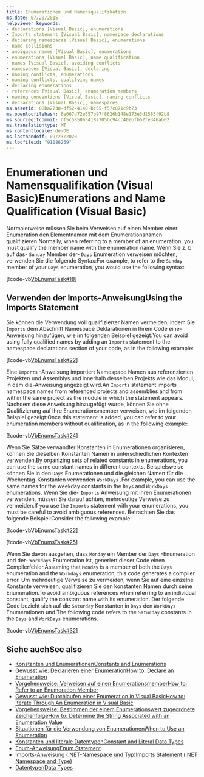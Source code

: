 ```yaml
---
title: Enumerationen und Namensqualifikation
ms.date: 07/20/2015
helpviewer_keywords:
- declarations [Visual Basic], enumerations
- Imports statement [Visual Basic], namespace declarations
- declaring namespaces [Visual Basic], enumerations
- name collisions
- ambiguous names [Visual Basic], enumerations
- enumerations [Visual Basic], name qualification
- names [Visual Basic], avoiding conflicts
- namespaces [Visual Basic], declaring
- naming conflicts, enumerations
- naming conflicts, qualifying names
- declaring enumerations
- references [Visual Basic], enumeration members
- naming conventions [Visual Basic], naming conflicts
- declarations [Visual Basic], namespaces
ms.assetid: 08ba2738-df52-4140-bc55-f57c871c9b73
ms.openlocfilehash: 6e067d72e557b97f8626b148e173e3d1583f92b8
ms.sourcegitcommit: bf5c5850654187705bc94cc40ebfb62fe346ab02
ms.translationtype: MT
ms.contentlocale: de-DE
ms.lasthandoff: 09/23/2020
ms.locfileid: "91086269"
---
```

# <a name="enumerations-and-name-qualification-visual-basic"></a><span data-ttu-id="e1829-102">Enumerationen und Namensqualifikation (Visual Basic)</span><span class="sxs-lookup"><span data-stu-id="e1829-102">Enumerations and Name Qualification (Visual Basic)</span></span>

<span data-ttu-id="e1829-103">Normalerweise müssen Sie beim Verweisen auf einen Member einer Enumeration den Elementnamen mit dem Enumerationsnamen qualifizieren.</span><span class="sxs-lookup"><span data-stu-id="e1829-103">Normally, when referring to a member of an enumeration, you must qualify the member name with the enumeration name.</span></span> <span data-ttu-id="e1829-104">Wenn Sie z. b. auf das- `Sunday` Member der- `Days` Enumeration verweisen möchten, verwenden Sie die folgende Syntax:</span><span class="sxs-lookup"><span data-stu-id="e1829-104">For example, to refer to the `Sunday` member of your `Days` enumeration, you would use the following syntax:</span></span>  
  
 [!code-vb[VbEnumsTask#18](~/samples/snippets/visualbasic/VS_Snippets_VBCSharp/VbEnumsTask/VB/Class2.vb#18)]  
  
## <a name="using-the-imports-statement"></a><span data-ttu-id="e1829-105">Verwenden der Imports-Anweisung</span><span class="sxs-lookup"><span data-stu-id="e1829-105">Using the Imports Statement</span></span>  

 <span data-ttu-id="e1829-106">Sie können die Verwendung voll qualifizierter Namen vermeiden, indem Sie `Imports` dem Abschnitt Namespace Deklarationen in Ihrem Code eine-Anweisung hinzufügen, wie im folgenden Beispiel gezeigt:</span><span class="sxs-lookup"><span data-stu-id="e1829-106">You can avoid using fully qualified names by adding an `Imports` statement to the namespace declarations section of your code, as in the following example:</span></span>  
  
 [!code-vb[VbEnumsTask#22](~/samples/snippets/visualbasic/VS_Snippets_VBCSharp/VbEnumsTask/VB/Class1.vb#22)]  
  
 <span data-ttu-id="e1829-107">Eine `Imports` -Anweisung importiert Namespace Namen aus referenzierten Projekten und Assemblys und innerhalb desselben Projekts wie das Modul, in dem die-Anweisung angezeigt wird.</span><span class="sxs-lookup"><span data-stu-id="e1829-107">An `Imports` statement imports namespace names from referenced projects and assemblies and from within the same project as the module in which the statement appears.</span></span> <span data-ttu-id="e1829-108">Nachdem diese Anweisung hinzugefügt wurde, können Sie ohne Qualifizierung auf Ihre Enumerationsmember verweisen, wie im folgenden Beispiel gezeigt:</span><span class="sxs-lookup"><span data-stu-id="e1829-108">Once this statement is added, you can refer to your enumeration members without qualification, as in the following example:</span></span>  
  
 [!code-vb[VbEnumsTask#24](~/samples/snippets/visualbasic/VS_Snippets_VBCSharp/VbEnumsTask/VB/Class1.vb#24)]  
  
 <span data-ttu-id="e1829-109">Wenn Sie Sätze verwandter Konstanten in Enumerationen organisieren, können Sie dieselben Konstanten Namen in unterschiedlichen Kontexten verwenden.</span><span class="sxs-lookup"><span data-stu-id="e1829-109">By organizing sets of related constants in enumerations, you can use the same constant names in different contexts.</span></span> <span data-ttu-id="e1829-110">Beispielsweise können Sie in den `Days` Enumerationen und die gleichen Namen für die Wochentag-Konstanten verwenden `WorkDays` .</span><span class="sxs-lookup"><span data-stu-id="e1829-110">For example, you can use the same names for the weekday constants in the `Days` and `WorkDays` enumerations.</span></span> <span data-ttu-id="e1829-111">Wenn Sie die- `Imports` Anweisung mit ihren Enumerationen verwenden, müssen Sie darauf achten, mehrdeutige Verweise zu vermeiden.</span><span class="sxs-lookup"><span data-stu-id="e1829-111">If you use the `Imports` statement with your enumerations, you must be careful to avoid ambiguous references.</span></span> <span data-ttu-id="e1829-112">Betrachten Sie das folgende Beispiel:</span><span class="sxs-lookup"><span data-stu-id="e1829-112">Consider the following example:</span></span>  
  
 [!code-vb[VbEnumsTask#22](~/samples/snippets/visualbasic/VS_Snippets_VBCSharp/VbEnumsTask/VB/Class1.vb#22)]  
  
 [!code-vb[VbEnumsTask#25](~/samples/snippets/visualbasic/VS_Snippets_VBCSharp/VbEnumsTask/VB/Class1.vb#25)]  
  
 <span data-ttu-id="e1829-113">Wenn Sie davon ausgehen, dass `Monday` ein Member der `Days` -Enumeration und der- `Workdays` Enumeration ist, generiert dieser Code einen Compilerfehler.</span><span class="sxs-lookup"><span data-stu-id="e1829-113">Assuming that `Monday` is a member of both the `Days` enumeration and the `Workdays` enumeration, this code generates a compiler error.</span></span> <span data-ttu-id="e1829-114">Um mehrdeutige Verweise zu vermeiden, wenn Sie auf eine einzelne Konstante verweisen, qualifizieren Sie den konstanten Namen durch seine Enumeration.</span><span class="sxs-lookup"><span data-stu-id="e1829-114">To avoid ambiguous references when referring to an individual constant, qualify the constant name with its enumeration.</span></span> <span data-ttu-id="e1829-115">Der folgende Code bezieht sich auf die `Saturday` Konstanten in `Days` den `WorkDays` Enumerationen und.</span><span class="sxs-lookup"><span data-stu-id="e1829-115">The following code refers to the `Saturday` constants in the `Days` and `WorkDays` enumerations.</span></span>  
  
 [!code-vb[VbEnumsTask#32](~/samples/snippets/visualbasic/VS_Snippets_VBCSharp/VbEnumsTask/VB/Class2.vb#32)]  
  
## <a name="see-also"></a><span data-ttu-id="e1829-116">Siehe auch</span><span class="sxs-lookup"><span data-stu-id="e1829-116">See also</span></span>

- [<span data-ttu-id="e1829-117">Konstanten und Enumerationen</span><span class="sxs-lookup"><span data-stu-id="e1829-117">Constants and Enumerations</span></span>](../../../language-reference/constants-and-enumerations.md)
- [<span data-ttu-id="e1829-118">Gewusst wie: Deklarieren einer Enumeration</span><span class="sxs-lookup"><span data-stu-id="e1829-118">How to: Declare an Enumeration</span></span>](how-to-declare-enumerations.md)
- [<span data-ttu-id="e1829-119">Vorgehensweise: Verweisen auf einen Enumerationsmember</span><span class="sxs-lookup"><span data-stu-id="e1829-119">How to: Refer to an Enumeration Member</span></span>](how-to-refer-to-an-enumeration-member.md)
- [<span data-ttu-id="e1829-120">Gewusst wie: Durchlaufen einer Enumeration in Visual Basic</span><span class="sxs-lookup"><span data-stu-id="e1829-120">How to: Iterate Through An Enumeration in Visual Basic</span></span>](how-to-iterate-through-an-enumeration.md)
- [<span data-ttu-id="e1829-121">Vorgehensweise: Bestimmen der einem Enumerationswert zugeordnete Zeichenfolge</span><span class="sxs-lookup"><span data-stu-id="e1829-121">How to: Determine the String Associated with an Enumeration Value</span></span>](how-to-determine-the-string-associated-with-an-enumeration-value.md)
- [<span data-ttu-id="e1829-122">Situationen für die Verwendung von Enumerationen</span><span class="sxs-lookup"><span data-stu-id="e1829-122">When to Use an Enumeration</span></span>](when-to-use-an-enumeration.md)
- [<span data-ttu-id="e1829-123">Konstanten und literale Datentypen</span><span class="sxs-lookup"><span data-stu-id="e1829-123">Constant and Literal Data Types</span></span>](constant-and-literal-data-types.md)
- [<span data-ttu-id="e1829-124">Enum-Anweisung</span><span class="sxs-lookup"><span data-stu-id="e1829-124">Enum Statement</span></span>](../../../language-reference/statements/enum-statement.md)
- [<span data-ttu-id="e1829-125">Imports-Anweisung (.NET-Namespace und Typ)</span><span class="sxs-lookup"><span data-stu-id="e1829-125">Imports Statement (.NET Namespace and Type)</span></span>](../../../language-reference/statements/imports-statement-net-namespace-and-type.md)
- [<span data-ttu-id="e1829-126">Datentypen</span><span class="sxs-lookup"><span data-stu-id="e1829-126">Data Types</span></span>](../../../language-reference/data-types/index.md)
